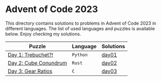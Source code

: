 # Advent of Code 2023

This directory contains solutions to problems in Advent of Code 2023 in 
different languages. The list of used languages and puzzles is available below.
Enjoy checking my solutions.

| Puzzle                                                       | Language | Solutions            |
|--------------------------------------------------------------|----------|----------------------|
| [Day 1: Trebuchet?!](https://adventofcode.com/2023/day/1)    | `Python` | [day01](./day01)     |
| [Day 2: Cube Conundrum](https://adventofcode.com/2023/day/2) | `Rust`   | [day02](./day02/src) |
| [Day 3: Gear Ratios](https://adventofcode.com/2023/day/3)    | `C`      | [day03](./day03)     |

